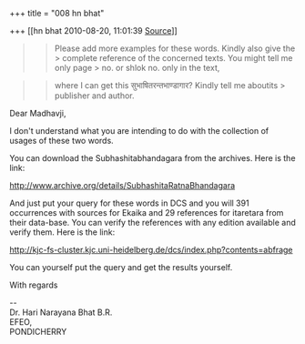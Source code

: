 +++
title = "008 hn bhat"

+++
[[hn bhat	2010-08-20, 11:01:39 [Source](https://groups.google.com/g/bvparishat/c/HaPSUXPy6VA)]]



> 
> > Please add more examples for these words. Kindly also give the > complete reference of the concerned texts. You might tell me only page > no. or shlok no. only in the text,
> > 
> > 
> > 



> 
> > where I can get this सुभाषितरन्तभाण्डागार? Kindly tell me aboutits > publisher and author.  
> > 
> > 
> >   
> > 



Dear Madhavji,

  

I don't understand what you are intending to do with the collection of usages of these two words.

  

You can download the Subhashitabhandagara from the archives. Here is the link:

  

<http://www.archive.org/details/SubhashitaRatnaBhandagara>

  

And just put your query for these words in DCS and you will 391 occurrences with sources for Ekaika and 29 references for itaretara from their data-base. You can verify the references with any edition available and verify them. Here is the link:

  

<http://kjc-fs-cluster.kjc.uni-heidelberg.de/dcs/index.php?contents=abfrage>

  

You can yourself put the query and get the results yourself.

  

With regards

  

--  
Dr. Hari Narayana Bhat B.R.  
EFEO,  
PONDICHERRY  

